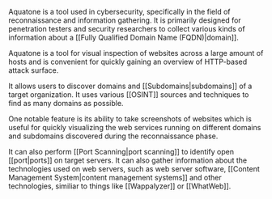 Aquatone is a tool used in cybersecurity, specifically in the field of reconnaissance and information gathering. It is primarily designed for penetration testers and security researchers to collect various kinds of information about a [[Fully Qualified Domain Name (FQDN)|domain]].

Aquatone is a tool for visual inspection of websites across a large amount of hosts and is convenient for quickly gaining an overview of HTTP-based attack surface.

It allows users to discover domains and [[Subdomains|subdomains]] of a target organization. It uses various [[OSINT]] sources and techniques to find as many domains as possible.

One notable feature is its ability to take screenshots of websites which is useful for quickly visualizing the web services running on different domains and subdomains discovered during the reconnaissance phase.

It can also perform [[Port Scanning|port scanning]] to identify open [[port|ports]] on target servers. It can also gather information about the technologies used on web servers, such as web server software, [[Content Management System|content management systems]] and other technologies, similiar to things like [[Wappalyzer]] or [[WhatWeb]].

